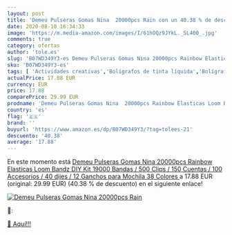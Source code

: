 ```yaml
---
layout: post
title: 'Demeu Pulseras Gomas Nina  20000pcs Rain con un 40.38 % de descuento'
date: 2020-08-10 16:34:33
image: 'https://m.media-amazon.com/images/I/61hOQz9JYkL._SL400_.jpg'
comments: true
category: ofertas
author: 'tole.es'
slug: 'B07WD349Y3-es Demeu Pulseras Gomas Nina 20000pcs Rainbow Elasticas Loom...'
sku: 'B07WD349Y3-es'
tags: [ 'Actividades creativas','Bolígrafos de tinta líquida','Bolígrafos y recambios','Bolígrafos, lápices y útiles de escritura','Juguetes','Juguetes y juegos','Material de educación infantil','Material de escritura y dibujo para niños','Material escolar y educativo','Mosaicos para niños','Oficina y papelería','Pinturas','Rotuladores de colores para niños','Témperas y pinturas para murales','mochila', ]
actualPrice: 17.88 EUR
currency: EUR
price: 17.88
comparePrice: 29.99 EUR
prodname: 'Demeu Pulseras Gomas Nina  20000pcs Rainbow Elasticas Loom Bandz DIY Kit  19000 Bandas / 500 Clips / 150 Cuentas / 100 Accesorios / 40 dijes / 12 Ganchos para Mochila 38 Colores '
country: 'es'
flag: '🇪🇸'
brand: ''
buyurl: 'https://www.amazon.es/dp/B07WD349Y3/?tag=tolees-21'
descuento: '40.38'
average: '17.88'
---
```


En este momento está [Demeu Pulseras Gomas Nina  20000pcs Rainbow Elasticas Loom Bandz DIY Kit  19000 Bandas / 500 Clips / 150 Cuentas / 100 Accesorios / 40 dijes / 12 Ganchos para Mochila 38 Colores ](https://www.amazon.es/dp/B07WD349Y3/?tag=tolees-21) a 17.88 EUR (original: 29.99 EUR) (40.38 %  de descuento) en el siguiente enlace!

[![Demeu Pulseras Gomas Nina  20000pcs Rain](https://m.media-amazon.com/images/I/61hOQz9JYkL._SL400_.jpg)](https://www.amazon.es/dp/B07WD349Y3/?tag=tolees-21)

🔎:


[🛒 Aquí!!!](https://www.amazon.es/dp/B07WD349Y3/?tag=tolees-21)
